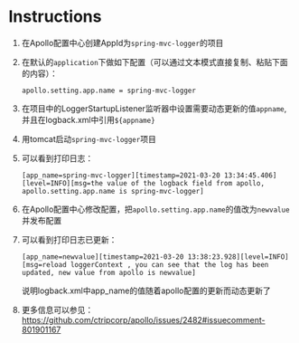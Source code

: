 # Instructions

1. 在Apollo配置中心创建AppId为`spring-mvc-logger`的项目
2. 在默认的`application`下做如下配置（可以通过文本模式直接复制、粘贴下面的内容）：

    ```
    apollo.setting.app.name = spring-mvc-logger
    ```
3. 在项目中的LoggerStartupListener监听器中设置需要动态更新的值`appname`,并且在logback.xml中引用`${appname}`
4. 用tomcat启动`spring-mvc-logger`项目
5. 可以看到打印日志：
    ```
    [app_name=spring-mvc-logger][timestamp=2021-03-20 13:34:45.406][level=INFO][msg=the value of the logback field from apollo, apollo.setting.app.name is spring-mvc-logger] 
    ```
5. 在Apollo配置中心修改配置，把`apollo.setting.app.name`的值改为`newvalue`并发布配置
6. 可以看到打印日志已更新：
    ```
    [app_name=newvalue][timestamp=2021-03-20 13:38:23.928][level=INFO][msg=reload loggerContext , you can see that the log has been updated, new value from apollo is newvalue] 
    ```
   说明logback.xml中app_name的值随着apollo配置的更新而动态更新了
7. 更多信息可以参见：https://github.com/ctripcorp/apollo/issues/2482#issuecomment-801901167
